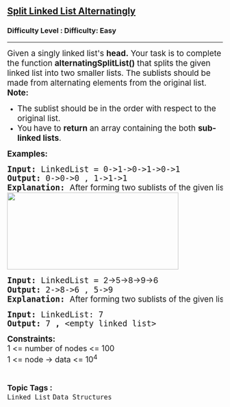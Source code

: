 <h2><a href="https://www.geeksforgeeks.org/problems/split-singly-linked-list-alternatingly/1?page=4&category=Linked%20List&difficulty=Basic,Easy,Medium&status=solved,unsolved&sortBy=submissions">Split Linked List Alternatingly</a></h2><h3>Difficulty Level : Difficulty: Easy</h3><hr><div class="problems_problem_content__Xm_eO"><p><span style="font-size: 14pt;">Given a singly linked list's <strong>head.</strong>&nbsp;Your task is to complete the function <strong>alternatingSplitList()</strong> that splits the given linked list into two smaller lists. The sublists should be made from alternating elements from the original list.<br><strong>Note:</strong>&nbsp;</span></p>
<ul>
<li><span style="font-size: 14pt;">The sublist should be in the order with respect to the original list.</span></li>
<li><span style="font-size: 14pt;">You<strong>&nbsp;</strong>have to <strong>return</strong>&nbsp;an array containing the both&nbsp;<strong>sub-linked lists</strong>.</span></li>
</ul>
<p><span style="font-size: 14pt;"><strong>Examples:</strong></span></p>
<pre><span style="font-size: 14pt;"><strong>Input:&nbsp;</strong>LinkedList =&nbsp;0-&gt;1-&gt;0-&gt;1-&gt;0-&gt;1<br><strong>Output: </strong>0-&gt;0-&gt;0 , </span><span style="font-size: 14pt;">1-&gt;1-&gt;1<br><strong>Explanation: </strong><span style="font-family: -apple-system, BlinkMacSystemFont, 'Segoe UI', Roboto, Oxygen, Ubuntu, Cantarell, 'Open Sans', 'Helvetica Neue', sans-serif;">After forming two sublists of the given list as required, we have two lists as: 0-&gt;0-&gt;0 and 1-&gt;1-&gt;1.<br><img src="https://media.geeksforgeeks.org/img-practice/prod/addEditProblem/700541/Web/Other/blobid0_1720674305.png" width="400" height="180"><br></span></span></pre>
<pre><span style="font-size: 14pt;"><strong>Input:&nbsp;</strong>LinkedList =&nbsp;<span style="font-family: -apple-system, BlinkMacSystemFont, 'Segoe UI', Roboto, Oxygen, Ubuntu, Cantarell, 'Open Sans', 'Helvetica Neue', sans-serif; white-space: normal;">2-&gt;5-&gt;8-&gt;9-&gt;6</span><br><strong>Output: </strong>2-&gt;8-&gt;6 , </span><span style="font-size: 14pt;"><span style="font-size: 14pt;">5-&gt;9<br></span><strong style="font-size: 14pt;">Explanation: </strong><span style="font-family: -apple-system, BlinkMacSystemFont, 'Segoe UI', Roboto, Oxygen, Ubuntu, Cantarell, 'Open Sans', 'Helvetica Neue', sans-serif;">After forming two sublists of the given list as required, we have two lists as: </span><span style="font-size: 14pt;">2-&gt;8-&gt;6 and 5-&gt;9.</span><span style="font-size: 14pt;"><br></span></span></pre>
<pre><span style="font-size: 18.6667px;"><strong>Input: </strong>LinkedList: 7 </span><br><span style="font-size: 18.6667px;"><strong>Output: </strong>7<strong> , </strong>&lt;empty linked list&gt;</span></pre>
<p><span style="font-size: 14pt;"><strong>Constraints:</strong><br><span style="font-size: 18px;">1 &lt;= number of nodes &lt;= 100</span><br style="font-size: 18px;"><span style="font-size: 18px;">1 &lt;= node -&gt; data &lt;= 10<sup>4</sup></span><br></span></p></div><br><p><span style=font-size:18px><strong>Topic Tags : </strong><br><code>Linked List</code>&nbsp;<code>Data Structures</code>&nbsp;